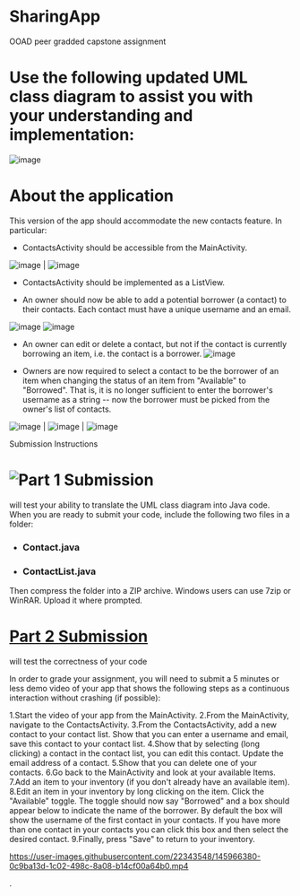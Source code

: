 # SharingApp
OOAD peer gradded capstone assignment
# Use the following updated UML class diagram to assist you with your understanding and implementation:
![image](https://user-images.githubusercontent.com/22343548/145957237-f15527b7-9734-49b9-8ee1-389eb0ef9dfc.png)


# About the application

This version of the app should accommodate the new contacts feature. In particular:

- ContactsActivity should be accessible from the MainActivity.

 ![image](https://user-images.githubusercontent.com/22343548/145955822-1e11d7b2-e837-47c6-9ee4-0b2f67ee540d.png) | ![image](https://user-images.githubusercontent.com/22343548/145955833-2a2bf303-4910-4b09-bc2c-4f896de80a5d.png)



- ContactsActivity should be implemented as a ListView.

- An owner should now be able to add a potential borrower (a contact) to their contacts. Each contact must have a unique username and an email.

![image](https://user-images.githubusercontent.com/22343548/145955882-5203515e-7c74-49a9-bfca-a44bea4f7291.png)
![image](https://user-images.githubusercontent.com/22343548/145955890-4a8c8c86-ded7-4895-8ec2-fde437d2ef1c.png)


- An owner can edit or delete a contact, but not if the contact is currently borrowing an item, i.e. the contact is a borrower.
![image](https://user-images.githubusercontent.com/22343548/145955908-0c70e6cd-eb30-456b-ae59-616209e5b6d7.png)



- Owners are now required to select a contact to be the borrower of an item when changing the status of an item from "Available" to "Borrowed". That is, it is no longer sufficient to enter the borrower's username as a string -- now the borrower must be picked from the owner's list of contacts.

![image](https://user-images.githubusercontent.com/22343548/145955948-431b7bdb-0b0b-4cad-a76a-d3b6c9421023.png) | ![image](https://user-images.githubusercontent.com/22343548/145955971-72afb926-cb87-4bde-ac0b-4969e566353d.png) | ![image](https://user-images.githubusercontent.com/22343548/145955971-72afb926-cb87-4bde-ac0b-4969e566353d.png)

Submission Instructions

# ![Part 1 Submission](https://img.shields.io/badge/Part%201%20Submission%20-UML%20to%20code-green)
will test your ability to translate the UML class diagram into Java code. When you are ready to submit your code, include the following two files in a folder:

- ### Contact.java
- ### ContactList.java

Then compress the folder into a ZIP archive. Windows users can use 7zip or WinRAR. Upload it where prompted.

# [Part 2 Submission](https://img.shields.io/badge/Part%202%20Submission%20-DEMO%20video-green)
will test the correctness of your code

In order to grade your assignment, you will need to submit a 5 minutes or less demo video of your app that shows the following steps as a continuous interaction without crashing (if possible):

1.Start the video of your app from the MainActivity. 
2.From the MainActivity, navigate to the ContactsActivity.
3.From the ContactsActivity, add a new contact to your contact list. Show that you can enter a username and email, save this contact to your contact list. 
4.Show that by selecting (long clicking) a contact in the contact list, you can edit this contact. Update the email address of a contact.
5.Show that you can delete one of your contacts.
6.Go back to the MainActivity and look at your available Items.
7.Add an item to your inventory (if you don't already have an available item).
8.Edit an item in your inventory by long clicking on the item. Click the "Available" toggle. The toggle should now say "Borrowed" and a box should appear below to indicate the name of the borrower. By default the box will show the username of the first contact in your contacts. If you have more than one contact in your contacts you can click this box and then select the desired contact. 
9.Finally, press "Save" to return to your inventory.



https://user-images.githubusercontent.com/22343548/145966380-0c9ba13d-1c02-498c-8a08-b14cf00a64b0.mp4


.
